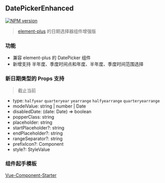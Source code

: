 ## DatePickerEnhanced

[![NPM version](https://img.shields.io/npm/v/datepicker-enhanced?color=a1b858&label=)](https://www.npmjs.com/package/datepicker-enhanced)

> [element-plus](https://github.com/element-plus/element-plus) 的日期选择器组件增强版

### 功能

- 兼容 element-plus 的 DatePicker 组件
- 新增支持 半年度、季度时间点和年度、半年度、季度时间范围选择

### 新日期类型的 Props 支持

> 截止当前

- type: `halfyear` `quarteryear` `yearrange` `halfyearrange` `quarteryearrange`
- modelValue:  string | number | Date
- disabledDate: (date: Date) => boolean
- popperClass: string
- placeholder: string
- startPlaceholder?: string
- endPlaceholder?: string
- rangeSeparator?: string
- prefixIcon?: Component
- style?: StyleValue

### 组件起手模板

[Vue-Component-Starter](https://github.com/peterroe/un/tree/main/templates/vue-component-starter)
